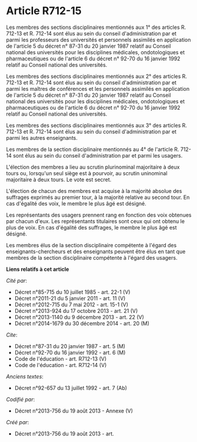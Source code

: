 # Article R712-15

Les membres des sections disciplinaires mentionnés aux 1° des articles R. 712-13 et R. 712-14 sont élus au sein du conseil
d'administration par et parmi les professeurs des universités et personnels assimilés en application de l'article 5 du décret
n° 87-31 du 20 janvier 1987 relatif au Conseil national des universités pour les disciplines médicales, ondotologiques et
pharmaceutiques ou de l'article 6 du décret n° 92-70 du 16 janvier 1992 relatif au Conseil national des universités. 

Les membres des sections disciplinaires mentionnés aux 2° des articles R. 712-13 et R. 712-14 sont élus au sein du conseil
d'administration par et parmi les maîtres de conférences et les personnels assimilés en application de l'article 5 du décret
n° 87-31 du 20 janvier 1987 relatif au Conseil national des universités pour les disciplines médicales, ondotologiques et
pharmaceutiques ou de l'article 6 du décret n° 92-70 du 16 janvier 1992 relatif au Conseil national des universités. 

Les membres des sections disciplinaires mentionnés aux 3° des articles R. 712-13 et R. 712-14 sont élus au sein du conseil
d'administration par et parmi les autres enseignants. 

Les membres de la section disciplinaire mentionnés au 4° de l'article R. 712-14 sont élus au sein du conseil d'administration
par et parmi les usagers. 

L'élection des membres a lieu au scrutin plurinominal majoritaire à deux tours ou, lorsqu'un seul siège est à pourvoir, au
scrutin uninominal majoritaire à deux tours. Le vote est secret. 

L'élection de chacun des membres est acquise à la majorité absolue des suffrages exprimés au premier tour, à la majorité
relative au second tour. En cas d'égalité des voix, le membre le plus âgé est désigné. 

Les représentants des usagers prennent rang en fonction des voix obtenues par chacun d'eux. Les représentants titulaires sont
ceux qui ont obtenu le plus de voix. En cas d'égalité des suffrages, le membre le plus âgé est désigné. 

Les membres élus de la section disciplinaire compétente à l'égard des enseignants-chercheurs et des enseignants peuvent être
élus en tant que membres de la section disciplinaire compétente à l'égard des usagers.

**Liens relatifs à cet article**

_Cité par_:

  - Décret n°85-715 du 10 juillet 1985 - art. 22-1 (V)
  - Décret n°2011-21 du 5 janvier 2011 - art. 11 (V)
  - Décret n°2012-715 du 7 mai 2012 - art. 15-1 (V)
  - Décret n°2013-924 du 17 octobre 2013 - art. 21 (V)
  - Décret n°2013-1140 du 9 décembre 2013 - art. 22 (V)
  - Décret n°2014-1679 du 30 décembre 2014 - art. 20 (M)

_Cite_:

  - Décret n°87-31 du 20 janvier 1987 - art. 5 (M)
  - Décret n°92-70 du 16 janvier 1992 - art. 6 (M)
  - Code de l'éducation - art. R712-13 (V)
  - Code de l'éducation - art. R712-14 (V)

_Anciens textes_:

  - Décret n°92-657 du 13 juillet 1992 - art. 7 (Ab)

_Codifié par_:

  - Décret n°2013-756 du 19 août 2013 -  Annexe (V)

_Créé par_:

  - Décret n°2013-756 du 19 août 2013 - art.
